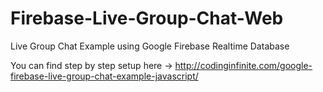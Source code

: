 # Firebase-Live-Group-Chat-Web
Live Group Chat Example using Google Firebase Realtime Database

You can find step by step setup here -> http://codinginfinite.com/google-firebase-live-group-chat-example-javascript/
